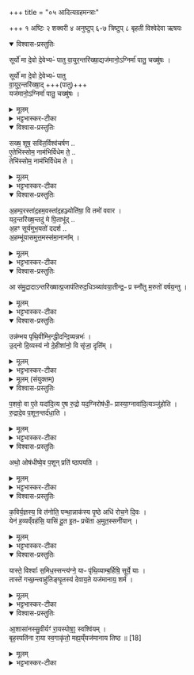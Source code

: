 +++
title = "०५ आदित्यग्रहमन्त्राः"

+++
१ अष्टिः
२ शक्वरी
४ अनुष्टुप्
६-७ त्रिष्टुप्
८ बृहती
विश्वेदेवा ऋषयः


<details open><summary>विश्वास-प्रस्तुतिः</summary>

सूर्यो॑ मा दे॒वो दे॒वेभ्यᳶ॑ पातु वा॒युर॒न्तरि॑ख्षा॒द्यज॑मानो॒ऽग्निर्मा॑ पातु॒ चख्षु॑षः ।   

सूर्यो॑ मा दे॒वो दे॒वेभ्यᳶ॑ पातु   
वा॒युर॒न्तरि॑ख्षा॒द् +++(पातु)+++   
यज॑मानो॒ऽग्निर्मा॑ पातु॒ चख्षु॑षः ।   
</details>

<details><summary>मूलम्</summary>

सूर्यो॑ मा दे॒वो दे॒वेभ्यᳶ॑ पातु वा॒युर॒न्तरि॑ख्षा॒द्यज॑मानो॒ऽग्निर्मा॑ पातु॒ चख्षु॑षः ।   

सूर्यो॑ मा दे॒वो दे॒वेभ्यᳶ॑ पातु   
वा॒युर॒न्तरि॑ख्षा॒द् +++(पातु)+++   
यज॑मानो॒ऽग्निर्मा॑ पातु॒ चख्षु॑षः ।   
</details>

<details><summary>भट्टभास्कर-टीका</summary>

1प्रवृताहुतिं द्वितीयां जुहोति - सूर्यो मेति । इयं त्रिष्टुप् । 'यजमानः' इति तृतीयपादान्तः ॥ सूर्यो देवो मा देवेभ्यः पातु देवापराधनिमित्तादुपद्रवाद्रक्षतु । वायुर्देवः अन्तरिक्षादन्तरिक्षचारिनिमित्तादुपद्रवात्पातु इत्येव । अग्निर्देवः यजमानः यजमा नात्मा देवानां वा स्वयमेव यष्टा चक्षुषः चक्षूरूपादपराधात् मां पातु ॥
</details>

<details open><summary>विश्वास-प्रस्तुतिः</summary>

सख्ष॒ शूष॒ सवि॑त॒र्विश्व॑चर्षण ..   
ए॒तेभि॑स्सोम॒ नाम॑भिर्विधेम ते॒ ..   
तेभि॑स्सोम॒ नाम॑भिर्विधेम ते ।
</details>

<details><summary>मूलम्</summary>

सख्ष॒ शूष॒ सवि॑त॒र्विश्व॑चर्षण ..   
ए॒तेभि॑स्सोम॒ नाम॑भिर्विधेम ते॒ ..   
तेभि॑स्सोम॒ नाम॑भिर्विधेम ते ।
</details>

<details><summary>भट्टभास्कर-टीका</summary>

2अभिचरन् बभ्रुवा बभ्रुवत्सायाः पयो जुहोति - सक्षेति । इयं त्रिपदा जगती ॥ हे सक्ष अभिभवितः शत्रूणाम् । सहतेरौणादिकस्सः । यद्वा - सक्षतिरभिभवकर्मा छान्दसः । यद्वा - समानं क्षपति विश्वामीति सक्षः, समानं क्षीयत्यस्मिन्निति वा सक्षः, पृषोदरादिः । शूष शोषयितः । छान्दसस्स्वरविकारः । सवितः सर्वस्य प्रेरक । यद्वा - सर्वस्यानुज्ञातः । विश्वचर्षणे विश्वमनुश्य विश्वेऽपि मनुष्यास्त्वत्वेन भवन्तीति । यद्वा - विश्वदर्शन । 'आमन्त्रितं पूर्वमविद्यमानवत्' इति सर्वेषामामन्त्रिताद्युदात्तत्वम् । हे सोम प्रसवैश्वर्ययुक्त एतेभिः एभिश्चतुर्भिः सक्षादिभिर्नामभिः ते त्वां विधेम परिचरेम । विधतिः परिचरणकर्मा, 'बहुलं छन्दसि' इत्यैसभावः ॥
</details>

<details open><summary>विश्वास-प्रस्तुतिः</summary>

अ॒हम्प॒रस्ता॑द॒हम॒वस्ता॑द॒हञ्ज्योति॑षा॒ वि तमो॑ ववार ।  
यद॒न्तरि॑ख्ष॒न्तदु॑ मे पि॒ताभू॑द् ..  
अ॒हꣳ सूर्य॑मुभ॒यतो॑ ददर्श ..  
अ॒हम्भू॑यासमुत्त॒मस्स॑मा॒नाना᳚म् ।  
</details>

<details><summary>मूलम्</summary>

अ॒हम्प॒रस्ता॑द॒हम॒वस्ता॑द॒हञ्ज्योति॑षा॒ वि तमो॑ ववार ।  
यद॒न्तरि॑ख्ष॒न्तदु॑ मे पि॒ताभू॑द् ..  
अ॒हꣳ सूर्य॑मुभ॒यतो॑ ददर्श ..  
अ॒हम्भू॑यासमुत्त॒मस्स॑मा॒नाना᳚म् ।  
</details>

<details><summary>भट्टभास्कर-टीका</summary>

3पात्नीवतस्य श्रयणम् - अहमिति । इयं पञ्चपदा शक्वरी ॥ अहं परस्तादुपरिष्टात् भूयासम् । अहमेवावस्तात् अधस्ताच्च भूयासम् । सर्वव्यापी भूयासमिति यावत् । ज्योतिषा तेजसा । तमः ध्वान्तं तमोहेतुभूतमनिष्टं वा अहं विववार विशेषेण वारयितुं समर्थो भूयासम् । छान्दसो लिट् । यदन्तरिक्षं परमं व्योम तदेव मे पिता अभूत् भूयात् । छान्दसो लुङ् । किञ्च - उभयतः इह च प्रेत्य चाहं सूर्यं ददर्श, अहं भूयासम् । सूर्यवत्स्वेष्वेव लोकेषु वर्तीतिवत् । छान्दसो लिट् । किञ्च - अहं समानानामुत्तमो भूयासम् । उञ्छादित्वादन्तोदात्तः ॥
</details>

<details open><summary>विश्वास-प्रस्तुतिः</summary>

आ स॑मु॒द्रादाऽन्तरि॑ख्षात्प्र॒जाप॑तिरुद॒धिञ्च्या॑वया॒तीन्द्र॒ᳶ प्र स्नौ॑तु म॒रुतो॑ वर्षय॒न्तु  ।  
</details>

<details><summary>मूलम्</summary>

आ स॑मु॒द्रादाऽन्तरि॑ख्षात्प्र॒जाप॑तिरुद॒धिञ्च्या॑वया॒तीन्द्र॒ᳶ प्र स्नौ॑तु म॒रुतो॑ वर्षय॒न्तु  ।  
</details>

<details><summary>भट्टभास्कर-टीका</summary>

4उपांशुसवनेनादित्यग्रहमधस्तादुदाहरन्ति - आ समुद्रादिति त्रिष्टुभा ॥ आ समुद्रात् अन्तरिक्षावधिकायां प्रजापतिरुदधिं उदकस्य धारयितारं च्यावयाति च्यावयतु सर्वत्र वर्षतु । लेट्याडगमः । इन्द्रः प्रस्नौतु स्रावयतु वर्षत्विति यावत् । स्नु प्रस्नवने । मरुतश्च वर्षयन्तु । इन्द्रस्य साहाय्यकं प्रतिबन्धन्तां त्वत्प्रसादेन हे आदित्यग्रह ॥
</details>

<details open><summary>विश्वास-प्रस्तुतिः</summary>

उन्न॑म्भय पृथि॒वीम्भि॒न्द्धीदन्दि॒व्यन्नभः॑ ।   
उ॒द्नो दि॒व्यस्य॑ नो दे॒हीशा॑नो॒ वि सृ॑जा॒ दृति᳚म् ।
</details>

<details><summary>मूलम्</summary>

उन्न॑म्भय पृथि॒वीम्भि॒न्द्धीदन्दि॒व्यन्नभः॑ ।   
उ॒द्नो दि॒व्यस्य॑ नो दे॒हीशा॑नो॒ वि सृ॑जा॒ दृति᳚म् ।
</details>

<details><summary>भट्टभास्कर-टीका</summary>

5अथ द्वितीया - उन्नम्भयेति ॥ व्याख्यातेयं 'देवा वसव्या अग्ने' इत्यत्र । हे आदित्यग्रह त्वं पृथिवीमुन्नम्भय अविचलितां कुरु पृथिवीम् । नभ हिंसायां, छान्दसो नुट् । इदं दिव्यं दिवि भवं नभः नभस्थं मेघम्, तात्स्थ्यात्ताच्छब्द्यम् । यथा मञ्चाः क्रोशन्तीति । भिन्धि विदारय । भित्त्वा च उद्गः उदकस्य । 'पद्दन्' इत्यादिना उदन्भावः । दिव्यस्य देवार्हस्य । दण्डादित्वाद्यः, 'क्रियाग्रहणं कर्तव्यम्' इति सम्प्रदानत्वाच्चतुर्थ्यर्थे षष्ठी । दिव्यमुदकं नः अस्मभ्यं देहि विसृज विमुञ्च दृतिं मेघं विश्लथितबन्धं कुरु ईशानः । संहितायां दीर्घत्वम् ॥

- [ टीका - 9अथ वर्षाभूस्तम्भमभिजुहोति - उन्नम्भयेत्यनुष्टुभा ॥ हे वर्षाभूस्तम्भ उन्नम्भय उच्छ्वासय । नभिः गतिकर्मा छान्दसो नुम् । पृथिवीं वृष्ट्या । तद्दर्शयति - इदं दिव्यं दिवि स्थितं नभः मेघं भिन्धि । नभेरसुनि नभः । गत्वरम् । तथा कृत्वा उद्गः उदकस्य दिव्यस्य नः अस्मभ्यं देहि । कर्मणस्सम्प्रदानत्वाच्चतुर्थ्यर्थे षष्ठी । ईशानः उदकं दातुं समर्थः त्वं विसृज विमुञ्च दृतिं दृतिस्थानीयं मेघं क्षारय । 'द्व्यचोतस्तिङः' इति दीर्घत्वम् । पूर्ववदुदकस्योदन्भावः उदात्तनिवृत्तिस्वरश्च । उद्ग ईशान इति वा । 'अधीगर्थ' इति षष्ठी ॥]
</details>

<details><summary>मूलम् (संयुक्तम्)</summary>

प॒शवो॒ वा ए॒ते यदा॑दि॒त्य ए॒ष रु॒द्रो यद॒ग्निरोष॑धी॒ᳶ प्रास्या॒ग्नावा॑दि॒त्यञ्जु॑होति रु॒द्रादे॒व प॒शून॒न्तर्द॑धा॒त्यथो॒ ओष॑धीष्वे॒व प॒शून् [17]  प्रति॑ ष्ठापयति
</details>

<details open><summary>विश्वास-प्रस्तुतिः</summary>

प॒शवो॒ वा ए॒ते यदा॑दि॒त्य ए॒ष रु॒द्रो यद॒ग्निरोष॑धी॒ᳶ प्रास्या॒ग्नावा॑दि॒त्यञ्जु॑होति ।   
रु॒द्रादे॒व प॒शून॒न्तर्द॑धा॒ति ।    
</details>

<details><summary>मूलम्</summary>

प॒शवो॒ वा ए॒ते यदा॑दि॒त्य ए॒ष रु॒द्रो यद॒ग्निरोष॑धी॒ᳶ प्रास्या॒ग्नावा॑दि॒त्यञ्जु॑होति ।   
रु॒द्रादे॒व प॒शून॒न्तर्द॑धा॒ति ।    
</details>

<details><summary>भट्टभास्कर-टीका</summary>

6अथादित्यग्रहस्य च प्रयोगविशेषार्थं ब्राह्मणं - पशवो वा इत्यादि ॥ पशुसाधनत्वादादित्यग्रहः पशुत्वेनोच्यते । अग्नावोषधीः प्रास्य प्रक्षिप्य आदित्यग्रहं जुहोति । ततो रुद्रात्पशूनन्तर्दधाति व्यवहितान् करोति ।
</details>

<details open><summary>विश्वास-प्रस्तुतिः</summary>

अथो॒ ओष॑धीष्वे॒व प॒शून् प्रति॑ ष्ठापयति ।   
</details>

<details><summary>मूलम्</summary>

अथो॒ ओष॑धीष्वे॒व प॒शून् प्रति॑ ष्ठापयति ।   
</details>

<details><summary>भट्टभास्कर-टीका</summary>

अथो अपि च अग्नावोषधीः प्रक्षिप्यादित्यग्रहहोमात् ओषधीषु पशवः प्रतिष्ठापिता भवन्ति ॥
</details>

<details open><summary>विश्वास-प्रस्तुतिः</summary>

क॒विर्य॒ज्ञस्य॒ वि त॑नोति॒ पन्था॒न्नाक॑स्य पृ॒ष्ठे अधि॑ रोच॒ने दि॒वः ।  
येन॑ ह॒व्यव्ँवह॑सि॒ यासि॑ दू॒त इ॒तᳶ प्रचे॑ता अ॒मुत॒स्सनी॑यान् ।  
</details>

<details><summary>मूलम्</summary>

क॒विर्य॒ज्ञस्य॒ वि त॑नोति॒ पन्था॒न्नाक॑स्य पृ॒ष्ठे अधि॑ रोच॒ने दि॒वः ।  
येन॑ ह॒व्यव्ँवह॑सि॒ यासि॑ दू॒त इ॒तᳶ प्रचे॑ता अ॒मुत॒स्सनी॑यान् ।  
</details>

<details><summary>भट्टभास्कर-टीका</summary>

7प्रायणीयोदयनीययोः स्रुवां जुहोति - कविर्यज्ञस्येति द्वाभ्यां त्रिष्टुब्भ्याम् ॥ तत्र प्रथमा - कविः क्रान्तदर्शनः वितनोति विस्तारयति । किम्? यज्ञस्य पन्थां मार्गम् । व्यत्ययेन द्वितीयायामप्याकारः । क्व? नाकस्य केवलसुखरूपस्य दिवः द्युलोकस्य पृष्ठे अधि भूलोकोपरि रोचने रोचमाने । नाकरोचनशब्दौ व्याख्यातौ । येन पथा हव्यं वहासि देवेभ्यः, येन पथा सुखं यासि गच्छसि । कुतः? (त्वमस्माकम्) इतः अस्मत्सकाशात् प्रचेताः प्रवृद्धचेताः अमुतः अमुष्माल्लोकात् आदाय मनुष्येभ्यः सनीयान् संभक्तृतरः तेन पथा आयाहि इति सामर्थ्याद्गम्यते । सनितृशब्दात् 'परादिश्छन्दसि' इतीयसुन्, 'तुरिष्ठेमेयस्सु' इति तृलोपः । वहसि, 'यद्वृत्तानित्यम्' इति न निहन्यते । यासीत्येतत्तु तिङःपरत्वान्न निहन्यते । अनेन पथा गत्वा अस्मदर्थं साधयेति ॥
</details>

<details open><summary>विश्वास-प्रस्तुतिः</summary>

यास्ते॒ विश्वाः᳚ स॒मिध॒स्सन्त्य॑ग्ने॒ याᳶ पृ॑थि॒व्याम्ब॒र्हिषि॒ सूर्ये॒ याः ।  
तास्ते॑ गच्छ॒न्त्वाहु॑तिङ्घृ॒तस्य॑ देवाय॒ते यज॑मानाय॒ शर्म॑ ।
</details>

<details><summary>मूलम्</summary>

यास्ते॒ विश्वाः᳚ स॒मिध॒स्सन्त्य॑ग्ने॒ याᳶ पृ॑थि॒व्याम्ब॒र्हिषि॒ सूर्ये॒ याः ।  
तास्ते॑ गच्छ॒न्त्वाहु॑तिङ्घृ॒तस्य॑ देवाय॒ते यज॑मानाय॒ शर्म॑ ।
</details>

<details><summary>भट्टभास्कर-टीका</summary>

8द्वितीया - यास्तव सर्वा अपि समिधः समिन्धनहेतवः सन्ति काष्ठादयः पृथिव्यां सन्ति । याश्च बर्हिषि परिबृढे आकाशे सन्ति । याश्च सूर्ये द्युलोके सन्ति । तास्सर्वा अपि तव घृतस्याहुतिं गच्छन्ति अनुगच्च्छन्तु वा । यद्वा - घृताहुतिभावं गच्छन्तु घृताहुतिवत्तव प्रीणयित्र्यस्सन्तु । 'तादौ च' इति गतेः प्रकृतिस्वरत्वम् । यथा देवायते देवान् कामयमानाय यजमानाय शर्मं सुखं भवति तथा आहुतिभावं भजन्तामिति । देवशब्दात्क्यचि 'न छन्दसि' इतीत्वाभावः ॥
</details>

<details open><summary>विश्वास-प्रस्तुतिः</summary>

आ॒शासा॑नस्सु॒वीर्यꣳ॑ रा॒यस्पोष॒ꣵ॒ स्वश्वि॑यम् ।    
बृह॒स्पति॑ना रा॒या स्व॒गाकृ॑तो॒ मह्य॒य्ँयज॑मानाय तिष्ठ ॥ [18]  
</details>

<details><summary>मूलम्</summary>

आ॒शासा॑नस्सु॒वीर्यꣳ॑ रा॒यस्पोष॒ꣵ॒ स्वश्वि॑यम् ।    
बृह॒स्पति॑ना रा॒या स्व॒गाकृ॑तो॒ मह्य॒य्ँयज॑मानाय तिष्ठ ॥ [18]  
</details>

<details><summary>भट्टभास्कर-टीका</summary>

9पशौ यूपोपस्थानमन्त्रः - आशासान इति पथ्याबृहती ॥ आशासानः प्रार्थयमानः सुवीर्यं शोभनवीर्ययुक्तं रायः धनस्य पोषं पुष्टिम् । सत्वस्वरावुक्तौ । स्वश्वियं शोभनाश्वसमूहम् । 'केशाश्वाभ्याम्' इति छः, छान्दसं ह्रस्वत्वम् । बृहस्पतिना राया धनभूतेन धात्रा स्वगाकृतः स्वगः आत्मगामी तथाकृतः । छान्दसौ डाच्, 'ऊर्यादीच्विडाचश्च' । यजमानाय मह्यं तिष्ठ ॥

इति तृतीये पञ्चमे पञ्चमोनुवाकः ॥  
</details>
